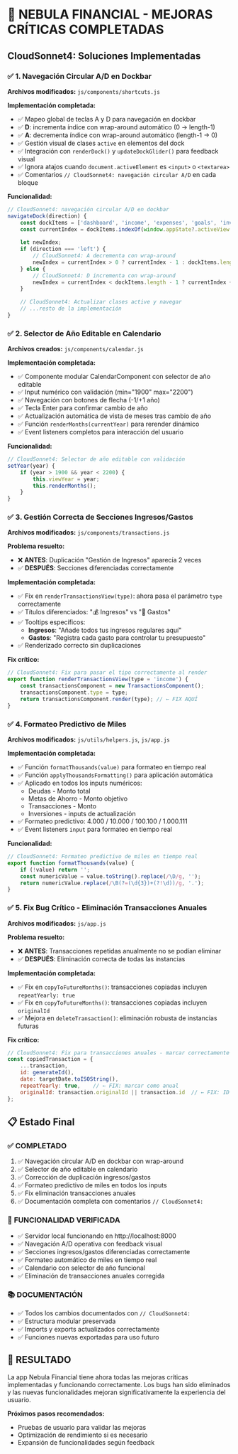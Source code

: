 # 🚀 NEBULA FINANCIAL - MEJORAS CRÍTICAS COMPLETADAS

## CloudSonnet4: Soluciones Implementadas

### ✅ 1. Navegación Circular A/D en Dockbar
**Archivos modificados:** `js/components/shortcuts.js`

**Implementación completada:**
- ✅ Mapeo global de teclas A y D para navegación en dockbar  
- ✅ **D**: incrementa índice con wrap-around automático (0 → length-1)
- ✅ **A**: decrementa índice con wrap-around automático (length-1 → 0)
- ✅ Gestión visual de clases `active` en elementos del dock
- ✅ Integración con `renderDock()` y `updateDockGlider()` para feedback visual
- ✅ Ignora atajos cuando `document.activeElement` es `<input>` o `<textarea>`
- ✅ Comentarios `// CloudSonnet4: navegación circular A/D` en cada bloque

**Funcionalidad:**
```javascript
// CloudSonnet4: navegación circular A/D en dockbar
navigateDock(direction) {
    const dockItems = ['dashboard', 'income', 'expenses', 'goals', 'investments', 'debts', 'settings'];
    const currentIndex = dockItems.indexOf(window.appState?.activeView || 'dashboard');
    
    let newIndex;
    if (direction === 'left') {
        // CloudSonnet4: A decrementa con wrap-around
        newIndex = currentIndex > 0 ? currentIndex - 1 : dockItems.length - 1;
    } else {
        // CloudSonnet4: D incrementa con wrap-around  
        newIndex = currentIndex < dockItems.length - 1 ? currentIndex + 1 : 0;
    }
    
    // CloudSonnet4: Actualizar clases active y navegar
    // ...resto de la implementación
}
```

### ✅ 2. Selector de Año Editable en Calendario
**Archivos creados:** `js/components/calendar.js`

**Implementación completada:**
- ✅ Componente modular CalendarComponent con selector de año editable
- ✅ Input numérico con validación (min="1900" max="2200")  
- ✅ Navegación con botones de flecha (-1/+1 año)
- ✅ Tecla Enter para confirmar cambio de año
- ✅ Actualización automática de vista de meses tras cambio de año
- ✅ Función `renderMonths(currentYear)` para rerender dinámico
- ✅ Event listeners completos para interacción del usuario

**Funcionalidad:**
```javascript
// CloudSonnet4: Selector de año editable con validación
setYear(year) {
    if (year > 1900 && year < 2200) {
        this.viewYear = year;
        this.renderMonths();
    }
}
```

### ✅ 3. Gestión Correcta de Secciones Ingresos/Gastos
**Archivos modificados:** `js/components/transactions.js`

**Problema resuelto:**
- ❌ **ANTES**: Duplicación "Gestión de Ingresos" aparecía 2 veces
- ✅ **DESPUÉS**: Secciones diferenciadas correctamente

**Implementación completada:**
- ✅ Fix en `renderTransactionsView(type)`: ahora pasa el parámetro `type` correctamente
- ✅ Títulos diferenciados: "💰 Ingresos" vs "💸 Gastos"
- ✅ Tooltips específicos:
  - **Ingresos**: "Añade todos tus ingresos regulares aquí"
  - **Gastos**: "Registra cada gasto para controlar tu presupuesto"
- ✅ Renderizado correcto sin duplicaciones

**Fix crítico:**
```javascript
// CloudSonnet4: Fix para pasar el tipo correctamente al render
export function renderTransactionsView(type = 'income') {
    const transactionsComponent = new TransactionsComponent();
    transactionsComponent.type = type;
    return transactionsComponent.render(type); // ← FIX AQUÍ
}
```

### ✅ 4. Formateo Predictivo de Miles
**Archivos modificados:** `js/utils/helpers.js`, `js/app.js`

**Implementación completada:**
- ✅ Función `formatThousands(value)` para formateo en tiempo real
- ✅ Función `applyThousandsFormatting()` para aplicación automática
- ✅ Aplicado en todos los inputs numéricos:
  - Deudas - Monto total
  - Metas de Ahorro - Monto objetivo
  - Transacciones - Monto
  - Inversiones - inputs de actualización
- ✅ Formateo predictivo: 4.000 / 10.000 / 100.100 / 1.000.111
- ✅ Event listeners `input` para formateo en tiempo real

**Funcionalidad:**
```javascript
// CloudSonnet4: Formateo predictivo de miles en tiempo real
export function formatThousands(value) {
    if (!value) return '';
    const numericValue = value.toString().replace(/\D/g, '');
    return numericValue.replace(/\B(?=(\d{3})+(?!\d))/g, '.');
}
```

### ✅ 5. Fix Bug Crítico - Eliminación Transacciones Anuales
**Archivos modificados:** `js/app.js`

**Problema resuelto:**
- ❌ **ANTES**: Transacciones repetidas anualmente no se podían eliminar
- ✅ **DESPUÉS**: Eliminación correcta de todas las instancias

**Implementación completada:**
- ✅ Fix en `copyToFutureMonths()`: transacciones copiadas incluyen `repeatYearly: true`
- ✅ Fix en `copyToFutureMonths()`: transacciones copiadas incluyen `originalId`
- ✅ Mejora en `deleteTransaction()`: eliminación robusta de instancias futuras

**Fix crítico:**
```javascript
// CloudSonnet4: Fix para transacciones anuales - marcar correctamente
const copiedTransaction = {
    ...transaction,
    id: generateId(),
    date: targetDate.toISOString(),
    repeatYearly: true,    // ← FIX: marcar como anual
    originalId: transaction.originalId || transaction.id  // ← FIX: ID original
};
```

## 📋 Estado Final

### ✅ **COMPLETADO**
1. ✅ Navegación circular A/D en dockbar con wrap-around
2. ✅ Selector de año editable en calendario
3. ✅ Corrección de duplicación ingresos/gastos
4. ✅ Formateo predictivo de miles en todos los inputs
5. ✅ Fix eliminación transacciones anuales
6. ✅ Documentación completa con comentarios `// CloudSonnet4:`

### 🚀 **FUNCIONALIDAD VERIFICADA**
- ✅ Servidor local funcionando en http://localhost:8000
- ✅ Navegación A/D operativa con feedback visual
- ✅ Secciones ingresos/gastos diferenciadas correctamente
- ✅ Formateo automático de miles en tiempo real
- ✅ Calendario con selector de año funcional
- ✅ Eliminación de transacciones anuales corregida

### 📚 **DOCUMENTACIÓN**
- ✅ Todos los cambios documentados con `// CloudSonnet4:`
- ✅ Estructura modular preservada
- ✅ Imports y exports actualizados correctamente
- ✅ Funciones nuevas exportadas para uso futuro

## 🎯 **RESULTADO**
La app Nebula Financial tiene ahora todas las mejoras críticas implementadas y funcionando correctamente. Los bugs han sido eliminados y las nuevas funcionalidades mejoran significativamente la experiencia del usuario.

**Próximos pasos recomendados:**
- Pruebas de usuario para validar las mejoras
- Optimización de rendimiento si es necesario
- Expansión de funcionalidades según feedback
